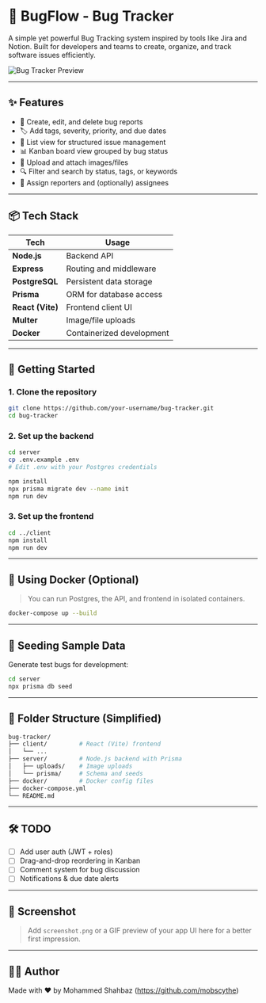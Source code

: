 # 🐛 BugFlow - Bug Tracker

A simple yet powerful Bug Tracking system inspired by tools like Jira and Notion. Built for developers and teams to create, organize, and track software issues efficiently.

![Bug Tracker Preview](./screenshot.png)

---

## ✨ Features

- 📝 Create, edit, and delete bug reports
- 🏷️ Add tags, severity, priority, and due dates
- 📄 List view for structured issue management
- 📊 Kanban board view grouped by bug status
- 📎 Upload and attach images/files
- 🔍 Filter and search by status, tags, or keywords
- 👤 Assign reporters and (optionally) assignees

---

## 📦 Tech Stack

| Tech             | Usage                     |
| ---------------- | ------------------------- |
| **Node.js**      | Backend API               |
| **Express**      | Routing and middleware    |
| **PostgreSQL**   | Persistent data storage   |
| **Prisma**       | ORM for database access   |
| **React (Vite)** | Frontend client UI        |
| **Multer**       | Image/file uploads        |
| **Docker**       | Containerized development |

---

## 🚀 Getting Started

### 1. Clone the repository

```bash
git clone https://github.com/your-username/bug-tracker.git
cd bug-tracker
```

### 2. Set up the backend

```bash
cd server
cp .env.example .env
# Edit .env with your Postgres credentials

npm install
npx prisma migrate dev --name init
npm run dev
```

### 3. Set up the frontend

```bash
cd ../client
npm install
npm run dev
```

---

## 🐳 Using Docker (Optional)

> You can run Postgres, the API, and frontend in isolated containers.

```bash
docker-compose up --build
```

---

## 🧪 Seeding Sample Data

Generate test bugs for development:

```bash
cd server
npx prisma db seed
```

---

## 📁 Folder Structure (Simplified)

```bash
bug-tracker/
├── client/         # React (Vite) frontend
│   └── ...
├── server/         # Node.js backend with Prisma
│   ├── uploads/    # Image uploads
│   └── prisma/     # Schema and seeds
├── docker/         # Docker config files
├── docker-compose.yml
└── README.md
```

---

## 🛠️ TODO

- [ ] Add user auth (JWT + roles)
- [ ] Drag-and-drop reordering in Kanban
- [ ] Comment system for bug discussion
- [ ] Notifications & due date alerts

---

## 📸 Screenshot

> Add `screenshot.png` or a GIF preview of your app UI here for a better first impression.

---

## 🧑‍💻 Author

Made with ❤️ by Mohammed Shahbaz (https://github.com/mobscythe)

